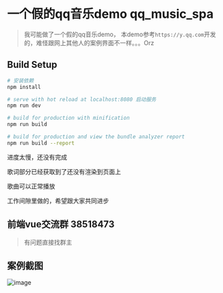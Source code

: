 # 一个假的qq音乐demo qq_music_spa

> 我可能做了一个假的qq音乐demo， 本demo参考`https://y.qq.com`开发的，难怪跟网上其他人的案例界面不一样。。。Orz

## Build Setup

``` bash
# 安装依赖
npm install

# serve with hot reload at localhost:8080 启动服务
npm run dev

# build for production with minification
npm run build

# build for production and view the bundle analyzer report
npm run build --report
```
进度太慢，还没有完成

歌词部分已经获取到了还没有渲染到页面上

歌曲可以正常播放

工作间隙里做的，希望跟大家共同进步

## 前端vue交流群 38518473

> 有问题直接找群主 

## 案例截图
![image](https://github.com/chengjun2014/qq_music/blob/master/music.gif)

